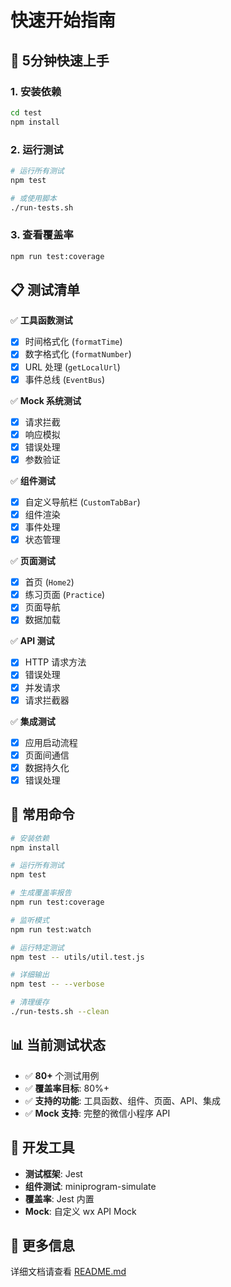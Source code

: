 # 快速开始指南

## 🚀 5分钟快速上手

### 1. 安装依赖
```bash
cd test
npm install
```

### 2. 运行测试
```bash
# 运行所有测试
npm test

# 或使用脚本
./run-tests.sh
```

### 3. 查看覆盖率
```bash
npm run test:coverage
```

## 📋 测试清单

✅ **工具函数测试**
- [x] 时间格式化 (`formatTime`)
- [x] 数字格式化 (`formatNumber`) 
- [x] URL 处理 (`getLocalUrl`)
- [x] 事件总线 (`EventBus`)

✅ **Mock 系统测试**
- [x] 请求拦截
- [x] 响应模拟
- [x] 错误处理
- [x] 参数验证

✅ **组件测试**
- [x] 自定义导航栏 (`CustomTabBar`)
- [x] 组件渲染
- [x] 事件处理
- [x] 状态管理

✅ **页面测试**
- [x] 首页 (`Home2`)
- [x] 练习页面 (`Practice`)
- [x] 页面导航
- [x] 数据加载

✅ **API 测试**
- [x] HTTP 请求方法
- [x] 错误处理
- [x] 并发请求
- [x] 请求拦截器

✅ **集成测试**
- [x] 应用启动流程
- [x] 页面间通信
- [x] 数据持久化
- [x] 错误处理

## 🎯 常用命令

```bash
# 安装依赖
npm install

# 运行所有测试
npm test

# 生成覆盖率报告
npm run test:coverage

# 监听模式
npm run test:watch

# 运行特定测试
npm test -- utils/util.test.js

# 详细输出
npm test -- --verbose

# 清理缓存
./run-tests.sh --clean
```

## 📊 当前测试状态

- ✅ **80+** 个测试用例
- ✅ **覆盖率目标**: 80%+
- ✅ **支持的功能**: 工具函数、组件、页面、API、集成
- ✅ **Mock 支持**: 完整的微信小程序 API

## 🔧 开发工具

- **测试框架**: Jest
- **组件测试**: miniprogram-simulate  
- **覆盖率**: Jest 内置
- **Mock**: 自定义 wx API Mock

## 📖 更多信息

详细文档请查看 [README.md](./README.md)
